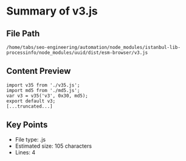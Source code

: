 # Summary of v3.js
  
## File Path
`/home/tabs/seo-engineering/automation/node_modules/istanbul-lib-processinfo/node_modules/uuid/dist/esm-browser/v3.js`

## Content Preview
```
import v35 from './v35.js';
import md5 from './md5.js';
var v3 = v35('v3', 0x30, md5);
export default v3;
[...truncated...]
```

## Key Points
- File type: .js
- Estimated size: 105 characters
- Lines: 4
